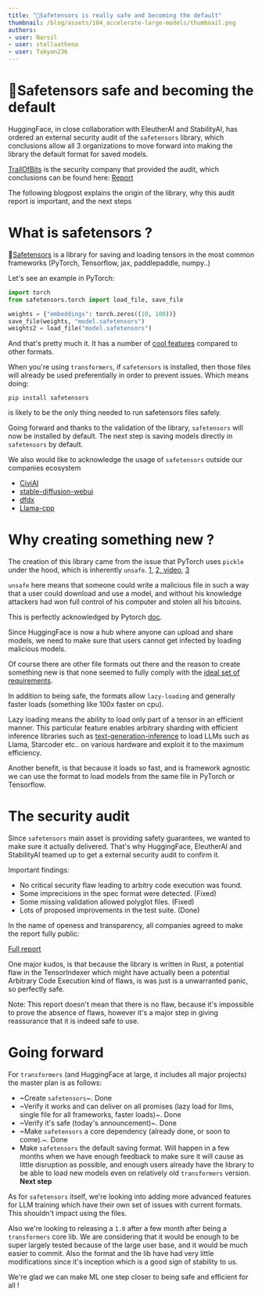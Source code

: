 ```yaml
---
title: "🐶Safetensors is really safe and becoming the default"
thumbnail: /blog/assets/104_accelerate-large-models/thumbnail.png
authors:
- user: Narsil
- user: stellaathena
- user: Takyon236
---
```


<h1>🐶Safetensors safe and becoming the default</h1>

HuggingFace, in close collaboration with EleutherAI and StabilityAI, has ordered
an external security audit of the `safetensors` library, which conclusions allow
all 3 organizations to move forward into making the library the default format
for saved models.

[TrailOfBits](https://www.trailofbits.com/) is the security company that provided
the audit, which conclusions can be found here: [Report](/blog/assets/safetensors-official/full-report.pdf)

The following blogpost explains the origin of the library, why this audit report is important,
and the next steps

# What is safetensors ?

🐶[Safetensors](https://github.com/huggingface/safetensors) is a library
for saving and loading tensors in the most common frameworks (PyTorch, Tensorflow, jax, paddlepaddle, numpy..)

Let's see an example in PyTorch:
```python
import torch
from safetensors.torch import load_file, save_file

weights = {"embeddings": torch.zeros((10, 100))}
save_file(weights, "model.safetensors")
weights2 = load_file("model.safetensors")
```

And that's pretty much it.
It has a number of [cool features](https://github.com/huggingface/safetensors#yet-another-format-) compared to other formats. 

When you're using `transformers`, if `safetensors` is installed, then those files will already
be used preferentially in order to prevent issues. Which means doing:

```
pip install safetensors
```

is likely to be the only thing needed to run safetensors files safely.

Going forward and thanks to the validation of the library, `safetensors` will now be installed by
default. The next step is saving models directly in `safetensors` by default.

We also would like to acknowledge the usage of `safetensors` outside our companies ecosystem

- [CiviAI](https://civitai.com/)
- [stable-diffusion-webui](https://github.com/AUTOMATIC1111/stable-diffusion-webui)
- [dfdx](https://github.com/coreylowman/dfdx)
- [Llama-cpp](https://github.com/ggerganov/llama.cpp/blob/e6a46b0ed1884c77267dc70693183e3b7164e0e0/convert.py#L537)


# Why creating something new ?

The creation of this library came from the issue that PyTorch uses `pickle` under
the hood, which is inherently `unsafe`. [1](https://huggingface.co/docs/hub/security-pickle), [2, video](https://www.youtube.com/watch?v=2ethDz9KnLk), [3](https://github.com/pytorch/pytorch/issues/52596)

`unsafe` here means that someone could write a malicious file in such a way
that a user could download and use a model, and without his knowledge attackers
had won full control of his computer and stolen all his bitcoins.

This is perfectly acknowledged by Pytorch [doc](https://pytorch.org/docs/stable/generated/torch.load.html).

Since HuggingFace is now a hub where anyone can upload and share models, we need to make
sure that users cannot get infected by loading malicious models.

Of course there are other file formats out there and the reason to create something
new is that none seemed to fully comply with the [ideal set of requirements](https://github.com/huggingface/safetensors#yet-another-format-).

In addition to being safe, the formats allow `lazy-loading` and generally faster loads (something like 100x faster on cpu).

Lazy loading means the ability to load only part of a tensor in an efficient manner.
This particular feature enables arbitrary sharding with efficient inference libraries such as [text-generation-inference](https://github.com/huggingface/text-generation-inference) to load LLMs such as Llama, Starcoder etc.. on various hardware
and exploit it to the maximum efficiency.

Another benefit, is that because it loads so fast, and is framework agnostic we can use the format
to load models from the same file in PyTorch or Tensorflow.


# The security audit

Since `safetensors` main asset is providing safety guarantees, we wanted to make sure
it actually delivered. That's why HuggingFace, EleutherAI and StabilityAI teamed up to get a external
security audit to confirm it.

Important findings:

- No critical security flaw leading to arbitry code execution was found.
- Some imprecisions in the spec format were detected. (Fixed) 
- Some missing validation allowed polyglot files. (Fixed)
- Lots of proposed improvements in the test suite. (Done)

In the name of openess and transparency, all companies agreed to make the report
fully public:

[Full report](/blog/assets/safetensors-official/full-report.pdf)


One major kudos, is that because the library is written in Rust, a potential
flaw in the TensorIndexer which might have actually been a potential Arbitrary
Code Execution kind of flaws, is was just is a unwarranted panic, so perfectly safe.

Note: This report doesn't mean that there is no flaw, because it's impossible to 
prove the absence of flaws, however it's a major step in giving reassurance that it
is indeed safe to use.

# Going forward

For `transformers` (and HuggingFace at large, it includes all major projects) the master plan is as follows:

- ~Create `safetensors`~. Done
- ~Verify it works and can deliver on all promises (lazy load for llms, single file for all frameworks, faster loads)~. Done
- ~Verify it's safe (today's announcement)~. Done
- ~Make `safetensors` a core dependency (already done, or soon to come).~. Done
- Make `safetensors` the default saving format. Will happen in a few months when we have enough feedback
  to make sure it will cause as little disruption as possible, and enough users already have the library
  to be able to load new models even on relatively old `transformers` version. **Next step**

As for `safetensors` itself, we're looking into adding more advanced features for LLM training
which have their own set of issues with current formats. This shouldn't impact
using the files.

Also we're looking to releasing a `1.0` after a few month after being a `transformers`
core lib. We are considering that it would be enough to be super largely tested
because of the large user base, and it would be much easier to commit.
Also the format and the lib have had very little modifications since it's inception
which is a good sign of stability to us.

We're glad we can make ML one step closer to being safe and efficient for all !
